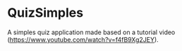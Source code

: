 # QuizSimples
A simples quiz application made based on a tutorial video (https://www.youtube.com/watch?v=f4fB9Xg2JEY).
